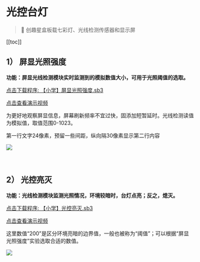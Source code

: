 # 光控台灯

> 🧰  创趣星盒板载七彩灯、光线检测传感器和显示屏

[[toc]]

## 1） 屏显光照强度

**功能：屏显光线检测模块实时监测到的模拟数值大小，可用于光照阈值的选取。**

<a href="/tutorial/starbox_sj/sb3/【小学】屏显光照强度.sb3">点击下载程序: 【小学】屏显光照强度.sb3</a>

<a href="https://www.cfunworld.com" target="_blank">点击查看演示视频</a>

为更好地观察屏显信息，屏幕刷新频率不宜过快，固添加短暂延时。光线检测读值为模拟值，取值范围0-1023。

第一行文字24像素，预留一些间距，纵向隔30像素显示第二行内容

<img src="/images/docimg/【小学】屏显光照强度.png" >

<br>
<br>
<br>

## 2） 光控亮灭

**功能：光线检测模块监测光照情况，环境较暗时，台灯点亮；反之，熄灭。**

<a href="/tutorial/starbox_sj/sb3/【小学】光控亮灭.sb3">点击下载程序: 【小学】光控亮灭.sb3</a>

<a href="https://www.cfunworld.com" target="_blank">点击查看演示视频</a>

这里数值“200”是区分环境亮暗的边界值，一般也被称为“阈值”；可以根据“屏显光照强度”实验选取合适的数值。

<img src="/images/docimg/【小学】光控亮灭.png" >
